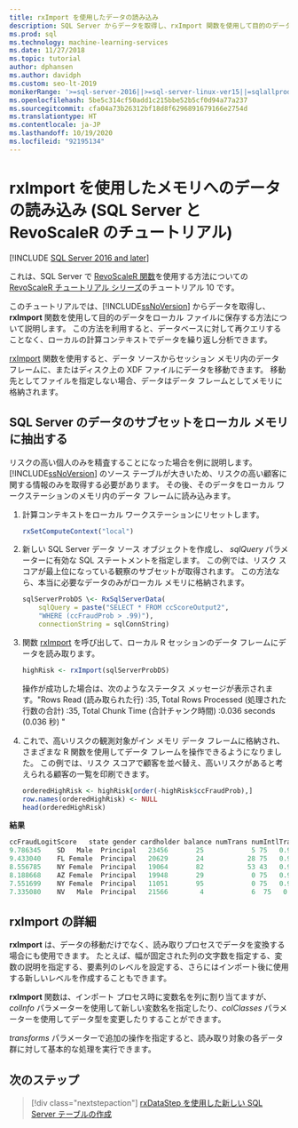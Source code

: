 ```yaml
---
title: rxImport を使用したデータの読み込み
description: SQL Server からデータを取得し、rxImport 関数を使用して目的のデータをローカル ファイルに保存する方法について説明します。
ms.prod: sql
ms.technology: machine-learning-services
ms.date: 11/27/2018
ms.topic: tutorial
author: dphansen
ms.author: davidph
ms.custom: seo-lt-2019
monikerRange: '>=sql-server-2016||>=sql-server-linux-ver15||=sqlallproducts-allversions'
ms.openlocfilehash: 5be5c314cf50add1c215bbe52b5cf0d94a77a237
ms.sourcegitcommit: cfa04a73b26312bf18d8f6296891679166e2754d
ms.translationtype: HT
ms.contentlocale: ja-JP
ms.lasthandoff: 10/19/2020
ms.locfileid: "92195134"
---
```

# <a name="load-data-into-memory-using-rximport-sql-server-and-revoscaler-tutorial"></a>rxImport を使用したメモリへのデータの読み込み (SQL Server と RevoScaleR のチュートリアル)
[!INCLUDE [SQL Server 2016 and later](../../includes/applies-to-version/sqlserver2016.md)]

これは、SQL Server で [RevoScaleR 関数](/machine-learning-server/r-reference/revoscaler/revoscaler)を使用する方法についての [RevoScaleR チュートリアル シリーズ](deepdive-data-science-deep-dive-using-the-revoscaler-packages.md)のチュートリアル 10 です。

このチュートリアルでは、[!INCLUDE[ssNoVersion](../../includes/ssnoversion-md.md)] からデータを取得し、**rxImport** 関数を使用して目的のデータをローカル ファイルに保存する方法について説明します。 この方法を利用すると、データベースに対して再クエリすることなく、ローカルの計算コンテキストでデータを繰り返し分析できます。

[rxImport](/machine-learning-server/r-reference/revoscaler/rximport) 関数を使用すると、データ ソースからセッション メモリ内のデータ フレームに、またはディスク上の XDF ファイルにデータを移動できます。 移動先としてファイルを指定しない場合、データはデータ フレームとしてメモリに格納されます。

## <a name="extract-a-subset-of-data-from-sql-server-to-local-memory"></a>SQL Server のデータのサブセットをローカル メモリに抽出する

リスクの高い個人のみを精査することになった場合を例に説明します。 [!INCLUDE[ssNoVersion](../../includes/ssnoversion-md.md)] のソース テーブルが大きいため、リスクの高い顧客に関する情報のみを取得する必要があります。 その後、そのデータをローカル ワークステーションのメモリ内のデータ フレームに読み込みます。

1. 計算コンテキストをローカル ワークステーションにリセットします。

    ```R
    rxSetComputeContext("local")
    ```

2. 新しい SQL Server データ ソース オブジェクトを作成し、 *sqlQuery* パラメーターに有効な SQL ステートメントを指定します。 この例では、リスク スコアが最上位になっている観察のサブセットが取得されます。 この方法なら、本当に必要なデータのみがローカル メモリに格納されます。

    ```R
    sqlServerProbDS \<- RxSqlServerData(
        sqlQuery = paste("SELECT * FROM ccScoreOutput2",
        "WHERE (ccFraudProb > .99)"),
        connectionString = sqlConnString)
    ```

3. 関数 [rxImport](/machine-learning-server/r-reference/revoscaler/rximport) を呼び出して、ローカル R セッションのデータ フレームにデータを読み取ります。

    ```R
    highRisk <- rxImport(sqlServerProbDS)
    ```

    操作が成功した場合は、次のようなステータス メッセージが表示されます。"Rows Read (読み取られた行) :35, Total Rows Processed (処理された行数の合計) :35, Total Chunk Time (合計チャンク時間) :0.036 seconds (0.036 秒) "

4. これで、高いリスクの観測対象がイン メモリ データ フレームに格納され、さまざまな R 関数を使用してデータ フレームを操作できるようになりました。 この例では、リスク スコアで顧客を並べ替え、高いリスクがあると考えられる顧客の一覧を印刷できます。

    ```R
    orderedHighRisk <- highRisk[order(-highRisk$ccFraudProb),]
    row.names(orderedHighRisk) <- NULL
    head(orderedHighRisk)
    ```

**結果**

```R
ccFraudLogitScore   state gender cardholder balance numTrans numIntlTrans creditLine ccFraudProb1
9.786345    SD   Male  Principal   23456       25            5 75   0.99994382
9.433040    FL Female  Principal   20629       24           28 75   0.99992003
8.556785    NY Female  Principal   19064       82           53 43   0.99980784
8.188668    AZ Female  Principal   19948       29            0 75   0.99972235
7.551699    NY Female  Principal   11051       95            0 75   0.99947516
7.335080    NV   Male  Principal   21566        4            6  75   0.9993482
```

## <a name="more-about-rximport"></a>rxImport の詳細

**rxImport** は、データの移動だけでなく、読み取りプロセスでデータを変換する場合にも使用できます。 たとえば、幅が固定された列の文字数を指定する、変数の説明を指定する、要素列のレベルを設定する、さらにはインポート後に使用する新しいレベルを作成することもできます。

**rxImport** 関数は、インポート プロセス時に変数名を列に割り当てますが、*colInfo* パラメーターを使用して新しい変数名を指定したり、*colClasses* パラメーターを使用してデータ型を変更したりすることができます。

*transforms* パラメーターで追加の操作を指定すると、読み取り対象の各データ群に対して基本的な処理を実行できます。

## <a name="next-steps"></a>次のステップ

> [!div class="nextstepaction"]
> [rxDataStep を使用した新しい SQL Server テーブルの作成](../../machine-learning/tutorials/deepdive-move-data-between-sql-server-and-xdf-file.md)